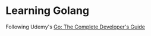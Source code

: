 # Learning Golang

Following Udemy's [Go: The Complete Developer's Guide](https://www.udemy.com/go-the-complete-developers-guide/)
